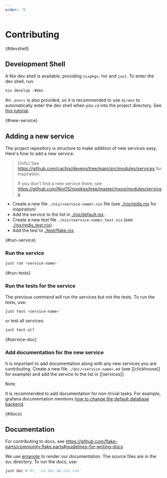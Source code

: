 ```yaml
---
order: -9
---
```


# Contributing

{#devshell}
## Development Shell

A Nix dev shell is available, providing `nixpkgs-fmt` and `just`. To enter the dev shell, run:

```sh
nix develop .#dev
```

An `.envrc` is also provided, so it is recommended to use `direnv` to automatically enter the dev shell when you `cd` into the project directory. See [this tutorial](https://nixos.asia/en/direnv).

{#new-service}
## Adding a new service

The project repository is structure to make addition of new services easy. Here's how to add a new service:

> [!info]
> See <https://github.com/cachix/devenv/tree/main/src/modules/services> for inspiration.
> 
> If you don't find a new service there, see <https://github.com/NixOS/nixpkgs/tree/master/nixos/modules/services>.

- Create a new file `./nix/<service-name>.nix` file (see [./nix/redis.nix](https://github.com/juspay/services-flake/blob/main/nix/redis.nix) for inspiration)
- Add the service to the list in [./nix/default.nix](https://github.com/juspay/services-flake/blob/main/nix/default.nix).
- Create a new test file `./nix/<service-name>_test.nix` (see [./nix/redis_test.nix](https://github.com/juspay/services-flake/blob/main/nix/redis_test.nix)).
- Add the test to [./test/flake.nix](https://github.com/juspay/services-flake/blob/main/test/flake.nix).

{#run-service}
### Run the service

```sh
just run <service-name>
```

{#run-tests}
### Run the tests for the service

The previous command will run the services but not the tests. To run the tests, use:

```sh
just test <service-name>
```

or test all services:

```sh
just test-all
```

{#service-doc}
### Add documentation for the new service

It is important to add documentation along with any new services you are contributing. Create a new file `./doc/<service-name>.md` (see [[clickhouse]] for example) and add the service to the list in [[services]].

> [!note]
> It is recommended to add documentation for non-trivial tasks. For example, grafana documentation mentions [how to change the default database backend](https://community.flake.parts/services-flake/grafana#change-database).



{#docs}
## Documentation

For contributing to docs, see <https://github.com/flake-parts/community.flake.parts#guidelines-for-writing-docs>

We use [emanote](https://emanote.srid.ca/) to render our documentation. The source files are in the `doc` directory. To run the docs, use:

```sh
just doc # Or, `cd doc && nix run`
```

